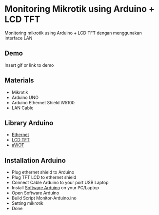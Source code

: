 
# Monitoring Mikrotik using Arduino + LCD TFT

Monitoring mikrotik using Arduino + LCD TFT dengan menggunakan interface LAN
## Demo

Insert gif or link to demo


## Materials

 - Mikrotik
 - Arduino UNO
 - Arduino Ethernet Shield W5100
 - LAN Cable

## Library Arduino
- [Ethernet](https://github.com/embeddist/WIZ_Ethernet_Library-IDE1.0.5)
- [LCD TFT](https://github.com/JoaoLopesF/SPFD5408)
- [aWOT](https://github.com/lasselukkari/aWOT)

## Installation Arduino

- Plug ethernet shield to Arduino
- Plug TFT LCD to ethernet shield
- Connect Cable Arduino to your port USB Laptop
- Install [Software Arduino](https://www.arduino.cc/en/software) on your PC/Laptop
- Open Software Arduino
- Build Script Monitor-Arduino.ino 
- Setting mikrotik
- Done
